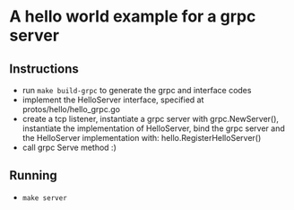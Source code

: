# A hello world example for a grpc server

## Instructions
* run ```make build-grpc``` to generate the grpc and interface codes
* implement the HelloServer interface, specified at protos/hello/hello_grpc.go
* create a tcp listener, instantiate a grpc server with grpc.NewServer(), instantiate the implementation of HelloServer, bind the grpc server and the HelloServer implementation with: hello.RegisterHelloServer()
* call grpc Serve method :)

## Running
* ```make server```